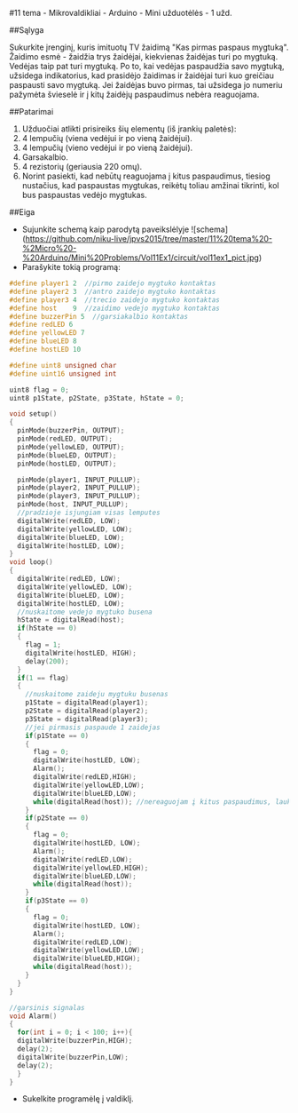 ﻿#11 tema - Mikrovaldikliai - Arduino - Mini užduotėlės - 1 užd.

##Sąlyga

Sukurkite įrenginį, kuris imituotų TV žaidimą "Kas pirmas paspaus mygtuką". Žaidimo esmė - žaidžia trys žaidėjai, kiekvienas žaidėjas turi po mygtuką. Vedėjas taip pat turi mygtuką. Po to, kai vedėjas paspaudžia savo mygtuką, užsidega indikatorius, kad prasidėjo žaidimas ir žaidėjai turi kuo greičiau paspausti savo mygtuką. Jei žaidėjas buvo pirmas, tai užsidega jo numeriu pažymėta švieselė ir į kitų žaidėjų paspaudimus nebėra reaguojama.

##Patarimai

1. Užduočiai atlikti prisireiks šių elementų (iš įrankių paletės):
  1. 4 lempučių (viena vedėjui ir po vieną žaidėjui).
  2. 4 lempučių (vieno vedėjui ir po vieną žaidėjui).
  3. Garsakalbio.
  4. 4 rezistorių (geriausia 220 omų).
2. Norint pasiekti, kad nebūtų reaguojama į kitus paspaudimus, tiesiog nustačius, kad paspaustas mygtukas, reikėtų toliau amžinai tikrinti, kol bus paspaustas vedėjo mygtukas.

##Eiga

- Sujunkite schemą kaip parodytą paveikslėlyje 
![schema] (https://github.com/niku-live/jpvs2015/tree/master/11%20tema%20-%2Micro%20-%20Arduino/Mini%20Problems/Vol11Ex1/circuit/vol11ex1_pict.jpg)
- Parašykite tokią programą:
```cpp
#define player1 2  //pirmo zaidejo mygtuko kontaktas
#define player2 3  //antro zaidejo mygtuko kontaktas
#define player3 4  //trecio zaidejo mygtuko kontaktas
#define host    9  //zaidimo vedejo mygtuko kontaktas
#define buzzerPin 5  //garsiakalbio kontaktas    
#define redLED 6
#define yellowLED 7
#define blueLED 8
#define hostLED 10

#define uint8 unsigned char
#define uint16 unsigned int

uint8 flag = 0;
uint8 p1State, p2State, p3State, hState = 0;

void setup()
{
  pinMode(buzzerPin, OUTPUT);     
  pinMode(redLED, OUTPUT);
  pinMode(yellowLED, OUTPUT);     
  pinMode(blueLED, OUTPUT); 
  pinMode(hostLED, OUTPUT);

  pinMode(player1, INPUT_PULLUP);
  pinMode(player2, INPUT_PULLUP);
  pinMode(player3, INPUT_PULLUP);    
  pinMode(host, INPUT_PULLUP);
  //pradzioje isjungiam visas lemputes
  digitalWrite(redLED, LOW);
  digitalWrite(yellowLED, LOW);  
  digitalWrite(blueLED, LOW); 
  digitalWrite(hostLED, LOW);
}
void loop()
{
  digitalWrite(redLED, LOW);
  digitalWrite(yellowLED, LOW);  
  digitalWrite(blueLED, LOW);  
  digitalWrite(hostLED, LOW);
  //nuskaitome vedejo mygtuko busena
  hState = digitalRead(host);  
  if(hState == 0)
  {
    flag = 1;
    digitalWrite(hostLED, HIGH);
    delay(200);  
  }
  if(1 == flag)
  {
    //nuskaitome zaideju mygtuku busenas
    p1State = digitalRead(player1);  
    p2State = digitalRead(player2);
    p3State = digitalRead(player3);
    //jei pirmasis paspaude 1 zaidejas
    if(p1State == 0)
    {
      flag = 0;
      digitalWrite(hostLED, LOW);
      Alarm(); 
      digitalWrite(redLED,HIGH); 
      digitalWrite(yellowLED,LOW); 
      digitalWrite(blueLED,LOW); 
      while(digitalRead(host)); //nereaguojam į kitus paspaudimus, laukiama, kol vedejas paspaus savo mygtuka
    }
    if(p2State == 0)
    {
      flag = 0;
      digitalWrite(hostLED, LOW);
      Alarm();
      digitalWrite(redLED,LOW);
      digitalWrite(yellowLED,HIGH); 
      digitalWrite(blueLED,LOW); 
      while(digitalRead(host));
    }
    if(p3State == 0)
    {
      flag = 0;
      digitalWrite(hostLED, LOW);
      Alarm();
      digitalWrite(redLED,LOW);
      digitalWrite(yellowLED,LOW); 
      digitalWrite(blueLED,HIGH); 
      while(digitalRead(host));
    }
  }
}

//garsinis signalas
void Alarm()         
{
  for(int i = 0; i < 100; i++){
  digitalWrite(buzzerPin,HIGH);
  delay(2);
  digitalWrite(buzzerPin,LOW); 
  delay(2);
  }
}
```
- Sukelkite programėlę į valdiklį.
